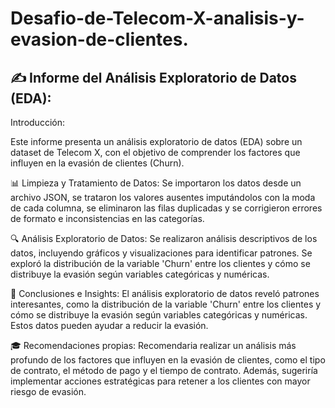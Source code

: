 # Desafio-de-Telecom-X-analisis-y-evasion-de-clientes.

## ✍️ Informe del Análisis Exploratorio de Datos (EDA):

Introducción:

Este informe presenta un análisis exploratorio de datos (EDA) sobre un dataset de Telecom X, con el objetivo de comprender los factores que influyen en la evasión de clientes (Churn).

📊 Limpieza y Tratamiento de Datos:
Se importaron los datos desde un archivo JSON, se trataron los valores ausentes imputándolos con la moda de cada columna, se eliminaron las filas duplicadas y se corrigieron errores de formato e inconsistencias en las categorías.

🔍 Análisis Exploratorio de Datos:
Se realizaron análisis descriptivos de los datos, incluyendo gráficos y visualizaciones para identificar patrones. Se exploró la distribución de la variable 'Churn' entre los clientes y cómo se distribuye la evasión según variables categóricas y numéricas.

🤔 Conclusiones e Insights:
El análisis exploratorio de datos reveló patrones interesantes, como la distribución de la variable 'Churn' entre los clientes y cómo se distribuye la evasión según variables categóricas y numéricas. Estos datos pueden ayudar a reducir la evasión.

🎓 Recomendaciones propias:
Recomendaria realizar un análisis más profundo de los factores que influyen en la evasión de clientes, como el tipo de contrato, el método de pago y el tiempo de contrato. Además, sugeriría implementar acciones estratégicas para retener a los clientes con mayor riesgo de evasión.
